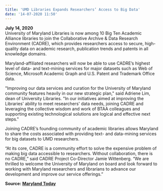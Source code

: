 ```yaml
---
title: 'UMD Libraries Expands Researchers’ Access to Big Data'
date: '14-07-2020 11:50'
---
```


**July 14, 2020**  
University of Maryland Libraries is now among 10 Big Ten Academic Alliance libraries to join the Collaborative Archive & Data Research Environment (CADRE), which provides researchers access to secure, high-quality data on academic research, publication trends and patents in all knowledge domains. 

Maryland-affiliated researchers will now be able to use CADRE’s highest level of data- and text-mining services for major datasets such as Web of Science, Microsoft Academic Graph and U.S. Patent and Trademark Office data.

"Improving our data services and curation for the University of Maryland community features heavily in our new strategic plan," said Adriene Lim, dean of University Libraries. "In our initiatives aimed at improving the Libraries' ability to meet researchers' data needs, joining CADRE and leveraging the collective wisdom and work of BTAA colleagues and supporting existing technological solutions are logical and effective next steps."

Joining CADRE’s founding community of academic libraries allows Maryland to share the costs associated with providing text- and data-mining services for big datasets to UMD researchers.

“At its core, CADRE is a community effort to solve the expensive problem of making big data accessible to researchers. Without collaboration, there is no CADRE,” said CADRE Project Co-Director Jamie Wittenberg. “We are thrilled to welcome the University of Maryland on board and look forward to working with Maryland researchers and librarians to advance our development and improve our service offerings.”

**Source: [Maryland Today](https://today.umd.edu/briefs/umd-libraries-expands-researchers-access-big-data-5e707af4-93e8-4d40-9fd6-fb1d1993cec5)**  